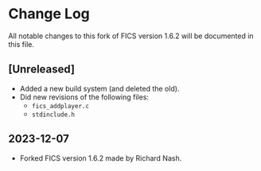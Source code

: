 # Change Log #

All notable changes to this fork of FICS version 1.6.2 will be
documented in this file.

## [Unreleased] ##
- Added a new build system (and deleted the old).
- Did new revisions of the following files:
  - `fics_addplayer.c`
  - `stdinclude.h`

## 2023-12-07 ##
- Forked FICS version 1.6.2 made by Richard Nash.
